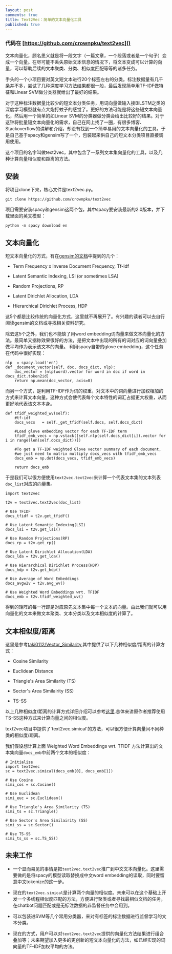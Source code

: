 ```yaml
---
layout: post
comments: true
title: Text2Vec：简单的文本向量化工具
published: true
---
```


### 代码在 [https://github.com/crownpku/text2vec]()

文本向量化，顾名思义就是将一段文字（一篇文章，一个段落或者是一个句子）变成一个向量。在尽可能不丢失原始文本信息的情况下，将文本变成可以计算的向量，可以帮助后续的文本聚类、分类、相似度匹配等等的诸多任务。

手头的一个小项目要对英文短文本进行20个标签左右的分类。标注数据量有几千条并不多，尝试了几种深度学习方法结果都很一般，最后发现简单用TF-IDF做特征和Linear SVM做分类器就给出了最好的结果。

对于这种标注数据量比较少的短文本分类任务，用词向量做输入接BiLSTM之类的深度学习模型就有点大炮打蚊子的感觉了。更好的方法可能是将这些短文本向量化，然后用一个简单的如Linear SVM的分类器做分类会给出比较好的结果。对于这钟将批量短文本向量化的需求，自己在网上找了一圈，有很多博客、Stackoverflow的讲解和介绍，却没有找到一个简单易用的文本向量化的工具。于是自己基于spacy和gensim写了一个，包装起来供自己的短文本分类项目直接调用使用。

这个项目的名字叫做text2vec，其中包含了一系列文本集向量化的工具，以及几种计算向量相似度和距离的方法。

## 安装

将项目clone下来，核心文件是text2vec.py。
```
git clone https://github.com/crownpku/text2vec
```

项目需要安装spacy和gensim这两个包，其中spacy要安装最新的2.0版本，并下载里面的英文模型：
```
python -m spacy download en
```

## 文本向量化

短文本向量化的方式，有在[gensim的文档](https://radimrehurek.com/gensim/tut2.html)中提到的几个：

* Term Frequency x Inverse Document Frequency, Tf-Idf

* Latent Semantic Indexing, LSI (or sometimes LSA)

* Random Projections, RP

* Latent Dirichlet Allocation, LDA

* Hierarchical Dirichlet Process, HDP

这5个都是比较传统的向量化方式，这里就不再展开了。有兴趣的读者可以去自行阅读gensim的文档或寻找相关资料研究。

除去这5个之外，我们也不能缺了用word embedding词向量来做文本向量化的方法。最简单又据称效果很好的方法，是把文本中出现的所有的词对应的词向量叠加做平均作为表示该文本的向量。
利用spacy自带的glove embedding，这个任务在代码中很好实现：
```
nlp  = spacy.load('en')
def _document_vector(self, doc, docs_dict, nlp):
	doc_vector = [nlp(word).vector for word in doc if word in docs_dict.token2id]
	return np.mean(doc_vector, axis=0)
```

而另一个方式，是利用TF-IDF作为词的权重，对文本中的词向量进行加权相加的方式来计算文本向量。这种方式会使代表每个文本特性的词汇占据更大权重，从而更好地代表该文本本身。
```
def tfidf_weighted_wv(self):
    #tf-idf
    docs_vecs   = self._get_tfidf(self.docs, self.docs_dict)

    #Load glove embedding vector for each TF-IDF term
    tfidf_emb_vecs = np.vstack([self.nlp(self.docs_dict[i]).vector for i in range(len(self.docs_dict))])

    #To get a TF-IDF weighted Glove vector summary of each document, 
    #we just need to matrix multiply docs_vecs with tfidf_emb_vecs
    docs_emb = np.dot(docs_vecs, tfidf_emb_vecs)

    return docs_emb
```

于是我们可以很方便使用`text2vec.text2vec`来计算一个代表文本集的文本列表`doc_list`对应的向量集。
```
import text2vec

t2v = text2vec.text2vec(doc_list)

# Use TFIDF
docs_tfidf = t2v.get_tfidf()

# Use Latent Semantic Indexing(LSI)
docs_lsi = t2v.get_lsi()

# Use Random Projections(RP)
docs_rp = t2v.get_rp()

# Use Latent Dirichlet Allocation(LDA)
docs_lda = t2v.get_lda()

# Use Hierarchical Dirichlet Process(HDP)
docs_hdp = t2v.get_hdp()

# Use Average of Word Embeddings
docs_avgw2v = t2v.avg_wv()

# Use Weighted Word Embeddings wrt. TFIDF
docs_emb = t2v.tfidf_weighted_wv()
```

得到的矩阵的每一行即是对应原先文本集中每一个文本的向量。由此我们就可以用向量化的文本来做文本聚类、文本分类以及文本相似度的计算了。


## 文本相似度/距离

这里是参考[taki0112/Vector_Similarity](https://github.com/taki0112/Vector_Similarity),其中提供了以下几种相似度/距离的计算方式：

* Cosine Similarity

* Euclidean Distance

* Triangle's Area Similarity (TS)

* Sector's Area Similairity (SS)

* TS-SS

以上几种相似度/距离的计算方式详细介绍可以参考[这里](https://github.com/taki0112/Vector_Similarity/blob/master/README.md).总体来讲原作者推荐使用TS-SS这种方式来计算向量之间的相似度。

text2vec项目中提供了`text2vec.simical'的方法，可以很方便计算向量间不同种类的相似度/距离。

我们假设想计算上面 Weighted Word Embeddings wrt. TFIDF 方法计算出的文本集向量`docs_emb`中前两个文本的相似度：

```
# Initialize
import text2vec
sc = text2vec.simical(docs_emb[0], docs_emb[1])

# Use Cosine
simi_cos = sc.Cosine()

# Use Euclidean
simi_euc = sc.Euclidean()

# Use Triangle's Area Similarity (TS)
simi_ts = sc.Triangle()

# Use Sector's Area Similairity (SS)
simi_ss = sc.Sector()

# Use TS-SS
simi_ts_ss = sc.TS_SS()
```

## 未来工作

* 一个显而易见的事情是把`text2vec.text2vec`推广到中文文本向量化。这里需要做的是将spacy的模型读取替换成中文word embedding的读取，同时要留意中文tokenize的这一步。

* 现在的`text2vec.simical`是计算两个向量的相似度。未来可以在这个基础上开发一个多线程相似度匹配的方法，方便进行聚类或者寻找最相似文档的任务，在chatbot问题匹配或是无标注数据的非监督任务中会用到。

* 可以包装进SVM等几个常用分类器，来对有标签的标注数据进行监督学习的文本分类。

* 现在的方式，用户可以对`text2vec.text2vec`提供的向量化方法结果进行组合叠加等；未来期望加入更多的更创新的短文本向量化的方法，如已经实现的词向量的TF-IDF加权平均的方法。
